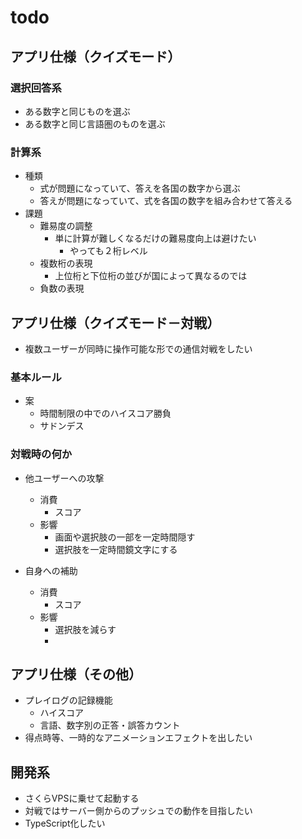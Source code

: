 # todo

## アプリ仕様（クイズモード）

### 選択回答系

* ある数字と同じものを選ぶ
* ある数字と同じ言語圏のものを選ぶ

### 計算系

* 種類
	* 式が問題になっていて、答えを各国の数字から選ぶ
	* 答えが問題になっていて、式を各国の数字を組み合わせて答える
* 課題
	* 難易度の調整
		* 単に計算が難しくなるだけの難易度向上は避けたい
			* やっても２桁レベル
	* 複数桁の表現
		* 上位桁と下位桁の並びが国によって異なるのでは
	* 負数の表現

## アプリ仕様（クイズモード－対戦）

* 複数ユーザーが同時に操作可能な形での通信対戦をしたい

### 基本ルール

* 案
	* 時間制限の中でのハイスコア勝負
	* サドンデス

### 対戦時の何か

* 他ユーザーへの攻撃
	* 消費
		* スコア
	* 影響
		* 画面や選択肢の一部を一定時間隠す
		* 選択肢を一定時間鏡文字にする

* 自身への補助
	* 消費
		* スコア
	* 影響
		* 選択肢を減らす
		* 


## アプリ仕様（その他）

* プレイログの記録機能
	* ハイスコア
	* 言語、数字別の正答・誤答カウント
* 得点時等、一時的なアニメーションエフェクトを出したい

## 開発系

* さくらVPSに乗せて起動する
* 対戦ではサーバー側からのプッシュでの動作を目指したい
* TypeScript化したい


